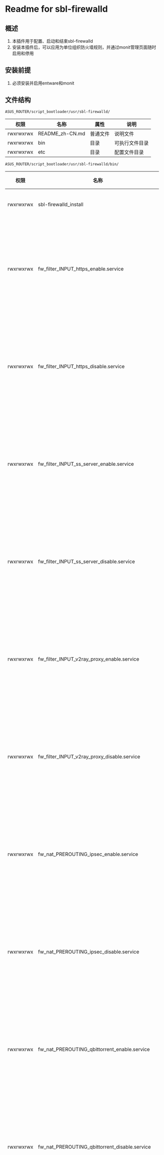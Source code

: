 # Readme for sbl-firewalld

## 概述

1. 本插件用于配置、启动和结束sbl-firewalld
2. 安装本插件后，可以应用为单位组织防火墙规则，并通过monit管理页面随时启用和停用

## 安装前提

1. 必须安装并启用entware和monit

## 文件结构

`ASUS_ROUTER/script_bootloader/usr/sbl-firewalld/`

| 权限      | 名称      | 属性     | 说明           |
| --------- | --------- | -------- | -------------- |
| rwxrwxrwx | README_zh-CN.md | 普通文件 | 说明文件       |
| rwxrwxrwx | bin       | 目录     | 可执行文件目录 |
| rwxrwxrwx | etc       | 目录     | 配置文件目录   |

`ASUS_ROUTER/script_bootloader/usr/sbl-firewalld/bin/`

| 权限      | 名称                                            | 属性     | 说明                       |
| --------- | ----------------------------------------------- | -------- | -------------------------- |
| rwxrwxrwx | sbl-firewalld_install                           | 普通文件 | 安装文件                   |
| rwxrwxrwx | fw_filter_INPUT_https_enable.service            | 普通文件 | 防火墙打开端口规则启用程序 |
| rwxrwxrwx | fw_filter_INPUT_https_disable.service           | 普通文件 | 防火墙打开端口规则禁用程序 |
| rwxrwxrwx | fw_filter_INPUT_ss_server_enable.service        | 普通文件 | 防火墙打开端口规则启用程序 |
| rwxrwxrwx | fw_filter_INPUT_ss_server_disable.service       | 普通文件 | 防火墙打开端口规则禁用程序 |
| rwxrwxrwx | fw_filter_INPUT_v2ray_proxy_enable.service      | 普通文件 | 防火墙打开端口规则启用程序 |
| rwxrwxrwx | fw_filter_INPUT_v2ray_proxy_disable.service     | 普通文件 | 防火墙打开端口规则禁用程序 |
| rwxrwxrwx | fw_nat_PREROUTING_ipsec_enable.service          | 普通文件 | 防火墙端口转发规则启用程序 |
| rwxrwxrwx | fw_nat_PREROUTING_ipsec_disable.service         | 普通文件 | 防火墙端口转发规则禁用程序 |
| rwxrwxrwx | fw_nat_PREROUTING_qbittorrent_enable.service    | 普通文件 | 防火墙端口转发规则启用程序 |
| rwxrwxrwx | fw_nat_PREROUTING_qbittorrent_disable.service   | 普通文件 | 防火墙端口转发规则禁用程序 |
| rwxrwxrwx | fw_nat_PREROUTING_softether_vpn_enable.service  | 普通文件 | 防火墙端口转发规则启用程序 |
| rwxrwxrwx | fw_nat_PREROUTING_softether_vpn_disable.service | 普通文件 | 防火墙端口转发规则禁用程序 |

`ASUS_ROUTER/script_bootloader/usr/sbl-firewalld/etc/`

| 权限      | 名称                                    | 属性     | 说明            | 默认状态 |
| --------- | --------------------------------------- | -------- | --------------- | -------- |
| rwxrwxrwx | monit.d/fw_filter_INPUT_https           | 普通文件 | monit.d配置文件 | 默认禁用 |
| rwxrwxrwx | monit.d/fw_filter_INPUT_ss_server       | 普通文件 | monit.d配置文件 | 默认禁用 |
| rwxrwxrwx | monit.d/fw_filter_INPUT_v2ray_proxy     | 普通文件 | monit.d配置文件 | 默认禁用 |
| rwxrwxrwx | monit.d/fw_nat_PREROUTING_ipsec         | 普通文件 | monit.d配置文件 | 默认禁用 |
| rwxrwxrwx | monit.d/fw_nat_PREROUTING_qbittorrent   | 普通文件 | monit.d配置文件 | 默认禁用 |
| rwxrwxrwx | monit.d/fw_nat_PREROUTING_softether_vpn | 普通文件 | monit.d配置文件 | 默认禁用 |

## 安装方法

执行`/tmp/mnt/ASUS_ROUTER/script_bootloader/usr/sbl-firewalld/bin/sbl-firewalld_install`

## 特殊说明

1. 本防火墙按应用组织具体的防火墙规则，普通用户无需自行配置具体规则
2. 考虑到日常使用场景，该防火墙仅提供了针对打开路由器自身的端口规则以及端口转发规则两种场景的程序。有其他需求的用户，请自行编写程序
3. 若用户需新建上述两种场景中的程序，可将我提供的程序作为模板，修改有关内容即可。注意，全部`fw_nat_PREROUTING_XXX_enable.service`规则（端口转发规则）在使用前都必须修改文件中`TARGET_SERVER_IP=""`字段，指定端口转发目标主机
4. 防火墙启用/禁用程序的命名规则为`fw_表_默认链_应用名称_enable/disable.service`